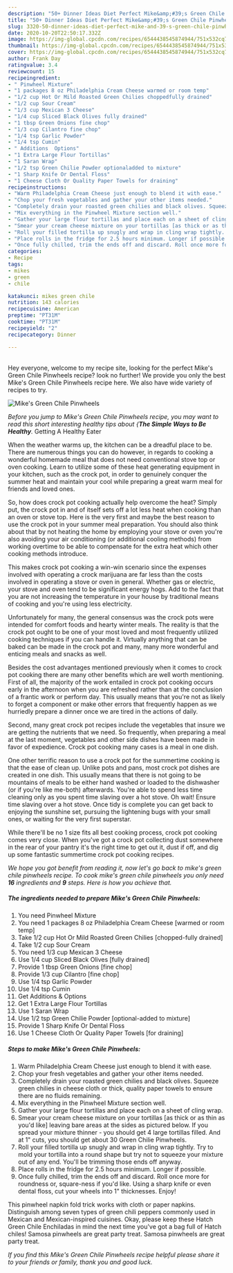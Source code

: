 ```yaml
---
description: "50+ Dinner Ideas Diet Perfect Mike&amp;#39;s Green Chile Pinwheels"
title: "50+ Dinner Ideas Diet Perfect Mike&amp;#39;s Green Chile Pinwheels"
slug: 3320-50-dinner-ideas-diet-perfect-mike-and-39-s-green-chile-pinwheels
date: 2020-10-20T22:50:17.332Z
image: https://img-global.cpcdn.com/recipes/6544438545874944/751x532cq70/mikes-green-chile-pinwheels-recipe-main-photo.jpg
thumbnail: https://img-global.cpcdn.com/recipes/6544438545874944/751x532cq70/mikes-green-chile-pinwheels-recipe-main-photo.jpg
cover: https://img-global.cpcdn.com/recipes/6544438545874944/751x532cq70/mikes-green-chile-pinwheels-recipe-main-photo.jpg
author: Frank Day
ratingvalue: 3.4
reviewcount: 15
recipeingredient:
- " Pinwheel Mixture"
- "1 packages 8 oz Philadelphia Cream Cheese warmed or room temp"
- "1/2 cup Hot Or Mild Roasted Green Chilies choppedfully drained"
- "1/2 cup Sour Cream"
- "1/3 cup Mexican 3 Cheese"
- "1/4 cup Sliced Black Olives fully drained"
- "1 tbsp Green Onions fine chop"
- "1/3 cup Cilantro fine chop"
- "1/4 tsp Garlic Powder"
- "1/4 tsp Cumin"
- " Additions  Options"
- "1 Extra Large Flour Tortillas"
- "1 Saran Wrap"
- "1/2 tsp Green Chilie Powder optionaladded to mixture"
- "1 Sharp Knife Or Dental Floss"
- "1 Cheese Cloth Or Quality Paper Towels for draining"
recipeinstructions:
- "Warm Philadelphia Cream Cheese just enough to blend it with ease."
- "Chop your fresh vegetables and gather your other items needed."
- "Completely drain your roasted green chilies and black olives. Squeeze green chilies in cheese cloth or thick, quality paper towels to ensure there are no fluids remaining."
- "Mix everything in the Pinwheel Mixture section well."
- "Gather your large flour tortillas and place each on a sheet of cling wrap."
- "Smear your cream cheese mixture on your tortillas [as thick or as thin as you&#39;d like] leaving bare areas at the sides as pictured below. If you spread your mixture thinner - you should get 4 large tortillas filled. And at 1&#34; cuts,  you should get about 30 Green Chilie Pinwheels."
- "Roll your filled tortilla up snugly and wrap in cling wrap tightly. Try to mold your tortilla into a round shape but try not to squeeze your mixture out of any end. You&#39;ll be trimming those ends off anyway."
- "Place rolls in the fridge for 2.5 hours minimum. Longer if possible."
- "Once fully chilled, trim the ends off and discard. Roll once more for roundness or, square-ness if you&#39;d like. Using a sharp knife or even dental floss, cut your wheels into 1&#34; thicknesses. Enjoy!"
categories:
- Recipe
tags:
- mikes
- green
- chile

katakunci: mikes green chile 
nutrition: 143 calories
recipecuisine: American
preptime: "PT31M"
cooktime: "PT31M"
recipeyield: "2"
recipecategory: Dinner

---
```

<br>
Hey everyone, welcome to my recipe site, looking for the perfect Mike&#39;s Green Chile Pinwheels recipe? look no further! We provide you only the best Mike&#39;s Green Chile Pinwheels recipe here. We also have wide variety of recipes to try.
<br>


![Mike&#39;s Green Chile Pinwheels](https://img-global.cpcdn.com/recipes/6544438545874944/751x532cq70/mikes-green-chile-pinwheels-recipe-main-photo.jpg)

<i>Before you jump to Mike&#39;s Green Chile Pinwheels recipe, you may want to read this short interesting healthy tips about {<strong>The Simple Ways to Be Healthy</strong>.</i>
Getting A Healthy Eater


When the weather warms up, the kitchen can be a dreadful place to be. There are numerous things you can do however, in regards to cooking a wonderful homemade meal that does not need conventional stove top or oven cooking. Learn to utilize some of these heat generating equipment in your kitchen, such as the crock pot, in order to genuinely conquer the summer heat and maintain your cool while preparing a great warm meal for friends and loved ones.

So, how does crock pot cooking actually help overcome the heat? Simply put, the crock pot in and of itself sets off a lot less heat when cooking than an oven or stove top. Here is the very first and maybe the best reason to use the crock pot in your summer meal preparation. You should also think about that by not heating the home by employing your stove or oven you're also avoiding your air conditioning (or additional cooling methods) from working overtime to be able to compensate for the extra heat which other cooking methods introduce.

This makes crock pot cooking a win-win scenario since the expenses involved with operating a crock marijuana are far less than the costs involved in operating a stove or oven in general. Whether gas or electric, your stove and oven tend to be significant energy hogs. Add to the fact that you are not increasing the temperature in your house by traditional means of cooking and you're using less electricity.

Unfortunately for many, the general consensus was the crock pots were intended for comfort foods and hearty winter meals.  The reality is that the crock pot ought to be one of your most loved and most frequently utilized cooking techniques if you can handle it.  Virtually anything that can be baked can be made in the crock pot and many, many more wonderful and enticing meals and snacks as well.



Besides the cost advantages mentioned previously when it comes to crock pot cooking there are many other benefits which are well worth mentioning. First of all, the majority of the work entailed in crock pot cooking occurs early in the afternoon when you are refreshed rather than at the conclusion of a frantic work or perform day. This usually means that you're not as likely to forget a component or make other errors that frequently happen as we hurriedly prepare a dinner once we are tired in the actions of daily.

Second, many great crock pot recipes include the vegetables that insure we are getting the nutrients that we need. So frequently, when preparing a meal at the last moment, vegetables and other side dishes have been made in favor of expedience. Crock pot cooking many cases is a meal in one dish.

One other terrific reason to use a crock pot for the summertime cooking is that the ease of clean up.  Unlike pots and pans, most crock pot dishes are created in one dish. This usually means that there is not going to be mountains of meals to be either hand washed or loaded to the dishwasher (or if you're like me-both) afterwards. You're able to spend less time cleaning only as you spent time slaving over a hot stove. Oh wait! Ensure time slaving over a hot stove. Once tidy is complete you can get back to enjoying the sunshine set, pursuing the lightening bugs with your small ones, or waiting for the very first superstar.

While there'll be no 1 size fits all best cooking process, crock pot cooking comes very close. When you've got a crock pot collecting dust somewhere in the rear of your pantry it's the right time to get out it, dust if off, and dig up some fantastic summertime crock pot cooking recipes.


<i>We hope you got benefit from reading it, now let's go back to mike&#39;s green chile pinwheels recipe. To cook mike&#39;s green chile pinwheels you only need <strong>16</strong> ingredients and <strong>9</strong> steps. Here is how you achieve that.
</i>

##### The ingredients needed to prepare Mike&#39;s Green Chile Pinwheels:

1. You need  Pinwheel Mixture
1. You need 1 packages 8 oz Philadelphia Cream Cheese [warmed or room temp]
1. Take 1/2 cup Hot Or Mild Roasted Green Chilies [chopped-fully drained]
1. Take 1/2 cup Sour Cream
1. You need 1/3 cup Mexican 3 Cheese
1. Use 1/4 cup Sliced Black Olives [fully drained]
1. Provide 1 tbsp Green Onions [fine chop]
1. Provide 1/3 cup Cilantro [fine chop]
1. Use 1/4 tsp Garlic Powder
1. Use 1/4 tsp Cumin
1. Get  Additions &amp; Options
1. Get 1 Extra Large Flour Tortillas
1. Use 1 Saran Wrap
1. Use 1/2 tsp Green Chilie Powder [optional-added to mixture]
1. Provide 1 Sharp Knife Or Dental Floss
1. Use 1 Cheese Cloth Or Quality Paper Towels [for draining]


##### Steps to make Mike&#39;s Green Chile Pinwheels:

1. Warm Philadelphia Cream Cheese just enough to blend it with ease.
1. Chop your fresh vegetables and gather your other items needed.
1. Completely drain your roasted green chilies and black olives. Squeeze green chilies in cheese cloth or thick, quality paper towels to ensure there are no fluids remaining.
1. Mix everything in the Pinwheel Mixture section well.
1. Gather your large flour tortillas and place each on a sheet of cling wrap.
1. Smear your cream cheese mixture on your tortillas [as thick or as thin as you&#39;d like] leaving bare areas at the sides as pictured below. If you spread your mixture thinner - you should get 4 large tortillas filled. And at 1&#34; cuts,  you should get about 30 Green Chilie Pinwheels.
1. Roll your filled tortilla up snugly and wrap in cling wrap tightly. Try to mold your tortilla into a round shape but try not to squeeze your mixture out of any end. You&#39;ll be trimming those ends off anyway.
1. Place rolls in the fridge for 2.5 hours minimum. Longer if possible.
1. Once fully chilled, trim the ends off and discard. Roll once more for roundness or, square-ness if you&#39;d like. Using a sharp knife or even dental floss, cut your wheels into 1&#34; thicknesses. Enjoy!


This pinwheel napkin fold trick works with cloth or paper napkins. Distinguish among seven types of green chili peppers commonly used in Mexican and Mexican-inspired cuisines. Okay, please keep these Hatch Green Chile Enchiladas in mind the next time you&#39;ve got a bag full of Hatch chiles! Samosa pinwheels are great party treat. Samosa pinwheels are great party treat. 

<i>If you find this Mike&#39;s Green Chile Pinwheels recipe helpful please share it to your friends or family, thank you and good luck.</i>
